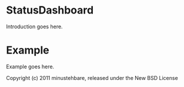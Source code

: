 StatusDashboard
===============

Introduction goes here.


Example
=======

Example goes here.


Copyright (c) 2011 minustehbare, released under the New BSD License
